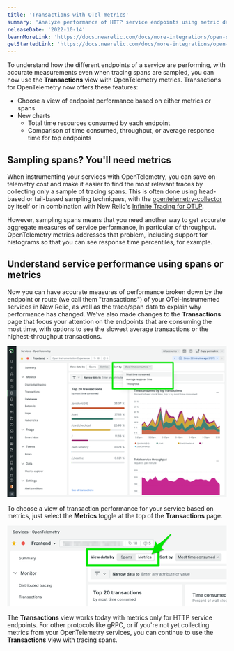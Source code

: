 ```yaml
---
title: 'Transactions with OTel metrics'
summary: 'Analyze performance of HTTP service endpoints using metric data from OpenTelemetry'
releaseDate: '2022-10-14'
learnMoreLink: 'https://docs.newrelic.com/docs/more-integrations/open-source-telemetry-integrations/opentelemetry/view-your-data/opentelemetry-transactions-page/'
getStartedLink: 'https://docs.newrelic.com/docs/more-integrations/open-source-telemetry-integrations/opentelemetry/opentelemetry-setup'
---
```

To understand how the different endpoints of a service are performing, with accurate measurements even when tracing spans are sampled, you can now use the **Transactions** view with OpenTelemetry metrics. Transactions for OpenTelemetry now offers these features:
- Choose a view of endpoint performance based on either metrics or spans
- New charts
  - Total time resources consumed by each endpoint
  - Comparison of time consumed, throughput, or average response time for top endpoints

## Sampling spans? You'll need metrics
When instrumenting your services with OpenTelemetry, you can save on telemetry cost and make it easier to find the most relevant traces by collecting only a sample of tracing spans. This is often done using head-based or tail-based sampling techniques, with the [opentelemetry-collector](https://github.com/open-telemetry/opentelemetry-specification/blob/main/specification/trace/sdk.md#built-in-samplers) by itself or in combination with New Relic's [Infinite Tracing for OTLP](https://docs.newrelic.com/docs/more-integrations/open-source-telemetry-integrations/opentelemetry/best-practices/opentelemetry-best-practices-traces#infinite-tracing).

However, sampling spans means that you need another way to get accurate aggregate measures of service performance, in particular of throughput. OpenTelemetry metrics addresses that problem, including support for histograms so that you can see response time percentiles, for example.

## Understand service performance using spans or metrics
Now you can have accurate measures of performance broken down by the endpoint or route (we call them "transactions") of your OTel-instrumented services in New Relic, as well as the trace/span data to explain why performance has changed. We've also made changes to the **Transactions** page that focus your attention on the endpoints that are consuming the most time, with options to see the slowest average transactions or the highest-throughput transactions.

![View of service performance broken down by transaction, showing timeseries charts of time consumed and throughput](./images/otel-txn-metrics-most-time.png "View of service performance broken down by transaction, showing timeseries charts of time consumed and throughput")

To choose a view of transaction performance for your service based on metrics, just select the **Metrics** toggle at the top of the **Transactions** page.

![Button to switch between using spans or metrics to visualize service endpoint performance, with metrics selected](./images/otel-txn-metrics-toggle.png "Button to switch between using spans or metrics to visualize service endpoint performance, with metrics selected")

The **Transactions** view works today with metrics only for HTTP service endpoints. For other protocols like gRPC, or if you're not yet collecting metrics from your OpenTelemetry services, you can continue to use the **Transactions** view with tracing spans.
